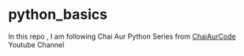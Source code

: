 # python_basics
In this repo , I am following Chai Aur Python Series from <a href="https://www.youtube.com/playlist?list=PLu71SKxNbfoBsMugTFALhdLlZ5VOqCg2s">ChaiAurCode</a> Youtube Channel 
